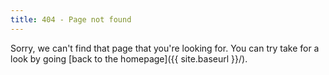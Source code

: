 ```yaml
---
title: 404 - Page not found
---
```


Sorry, we can't find that page that you're looking for. You can try take for a look by going [back to the homepage]({{ site.baseurl }}/).
